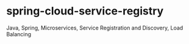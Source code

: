 # spring-cloud-service-registry
Java, Spring, Microservices, Service Registration and Discovery, Load Balancing
